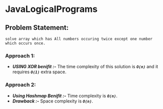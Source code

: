 # JavaLogicalPrograms

## Problem Statement:
    solve array which has All numbers occuring twice except one number which occurs once.

### Approach 1:
   - ***USING XOR benifit :-*** The time complexity of this solution is ***`O(n)`*** and it requires ***`O(1)`*** extra space. 
    
### Approach 2:
   - ***Using Hashmap Benifit :-*** Time complexity is ***`O(n)`***.
   - ***Drawback :-*** Space complexity is ***`O(n)`***.
